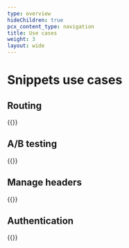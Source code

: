 ```yaml
---
type: overview
hideChildren: true
pcx_content_type: navigation
title: Use cases
weight: 3
layout: wide
---
```


# Snippets use cases

## Routing

{{<list-examples directory="/rules/snippets/use-cases/routing">}}

## A/B testing

{{<list-examples directory="/rules/snippets/use-cases/a-b-testing">}}

## Manage headers

{{<list-examples directory="/rules/snippets/use-cases/header-management">}}

## Authentication

{{<list-examples directory="/rules/snippets/use-cases/authentication">}}
